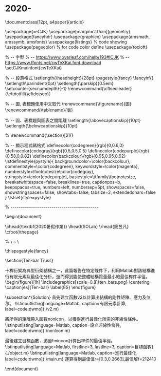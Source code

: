 # 2020-
\documentclass[12pt, a4paper]{article}

\usepackage{xeCJK}
\usepackage[margin=2.0cm]{geometry}
\usepackage{fancyhdr}
\usepackage{graphicx}
\usepackage{amsmath, amssymb, amsfonts}
\usepackage{listings} % code showing
\usepackage{pagecolor} % for code color define
\usepackage{tocloft}

% -- 字型
% -- https://www.overleaf.com/help/193#!CJK
% -- https://www.ffonts.net/cwTeXKai.font.download
\setCJKmainfont{cwTeXKai}

% -- 段落格式
\setlength{\headheight}{28pt}
\pagestyle{fancy}
\fancyhf{}
\setlength\parindent{0pt}
\setlength{\parskip}{0.5em}
\setcounter{secnumdepth}{-1}
\renewcommand{\cftsecleader}{\cftdotfill{\cftdotsep}}

% -- 圖, 表標題使用中文取代
\renewcommand{\figurename}{圖}
\renewcommand{\tablename}{表}

% -- 圖、表標題與圖表之間距離
\setlength{\abovecaptionskip}{10pt}
\setlength{\belowcaptionskip}{10pt}

% \renewcommand{\section}[2]{}

% -- 顯示程式碼格式
\definecolor{codegreen}{rgb}{0,0.6,0}
\definecolor{codegray}{rgb}{0.5,0.5,0.5}
\definecolor{codepurple}{rgb}{0.58,0,0.82}
\definecolor{backcolour}{rgb}{0.95,0.95,0.92}
\lstdefinestyle{pystyle}{
    backgroundcolor=\color{backcolour},
    commentstyle=\color{codegreen},
    keywordstyle=\color{magenta},
    numberstyle=\footnotesize\color{codegray},
    stringstyle=\color{codepurple},
    basicstyle=\ttfamily\footnotesize,
    breakatwhitespace=false,
    breaklines=true,
    captionpos=b,
    keepspaces=true,
    numbers=left,
    numbersep=5pt,
    showspaces=false,
    showstringspaces=false,
    showtabs=false,
    tabsize=2,
    extendedchars=false
}
\lstset{style=pystyle}

% ---------------------------------------------

\begin{document}

\chead{\textbf{2020暑假作業}}
\lhead{SOLab}
\rhead{簡昱凡}
\cfoot{\thepage}

% \ ~ \

\thispagestyle{fancy}

\section{Ten-bar Truss}

十桿衍架為典型衍架結構之一，此篇報告在特定條件下，利用Matlab對該結構進行有限元素及最佳化分析，進而得到能使整體結構質量最小的最佳桿件半徑。
\begin{figure}[!h] 
\includegraphics[scale=0.8]{ten_bars.png} 
\centering
\caption[es]{Ten-bar}
\label{ES}
\end{figure}


\subsection*{Solution}
首先建立函數v2以計算出結構的剛性矩陣、應力及位移。
\lstinputlisting[language=Matlab, caption=有限元素計算, label=code:dwmo]{./v2.m}

將所得的矩陣帶入函數nonlcon，以獲得進行最佳化所需的非線性條件。
\lstinputlisting[language=Matlab, caption=設立非線性條件, label=code:dwmo]{./nonlcon.m}

最後建立目標函數，透過fmincon計算出桿件的最佳半徑。
\lstinputlisting[language=Matlab, firstline=3, lastline=3, caption=目標函數]{./object.m}
\lstinputlisting[language=Matlab, caption=進行最佳化, label=code:dwmo]{./main.m}
運算得到最佳值r=[0.3,0.2663],最佳解f=212410

\end{document}

